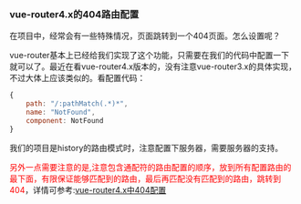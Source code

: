 ### vue-router4.x的404路由配置

在项目中，经常会有一些特殊情况，页面跳转到一个404页面。怎么设置呢？

vue-router基本上已经给我们实现了这个功能，只需要在我们的代码中配置一下就可以了。最近在看vue-router4.x版本的，没有注意vue-router3.x的具体实现，不过大体上应该类似的。看配置代码：

```javascript
{
    path: "/:pathMatch(.*)*",
    name: "NotFound",
    component: NotFound
}
```

我们的项目是history的路由模式时，注意配置下服务器，需要服务器的支持。

<font color="#f00">另外一点需要注意的是,注意包含通配符的路由配置的顺序，放到所有配置路由的最下面，有限保证能够匹配到的路由，最后再匹配没有匹配到的路由，跳转到404</font>，详情可参考:[vue-router4.x中404配置](https://next.router.vuejs.org/zh/guide/essentials/dynamic-matching.html#%E6%8D%95%E8%8E%B7%E6%89%80%E6%9C%89%E8%B7%AF%E7%94%B1%E6%88%96-404-not-found-%E8%B7%AF%E7%94%B1)